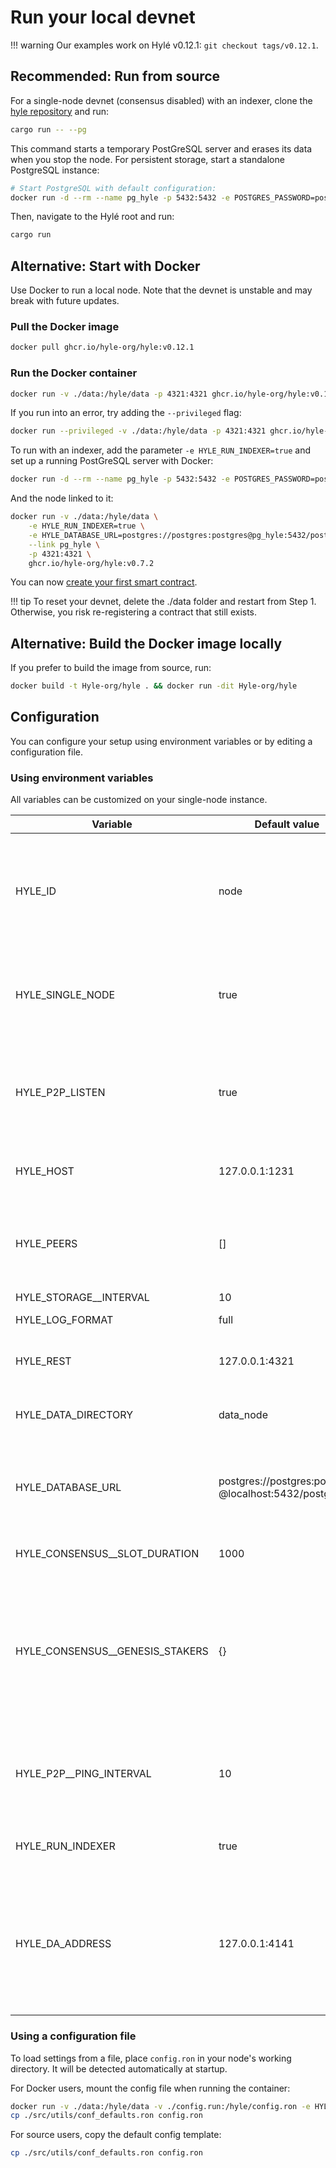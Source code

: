 # Run your local devnet

!!! warning
    Our examples work on Hylé v0.12.1: `git checkout tags/v0.12.1`.

## Recommended: Run from source

For a single-node devnet (consensus disabled) with an indexer, clone the [hyle repository](https://github.com/Hyle-org/hyle) and run:

```sh
cargo run -- --pg
```

This command starts a temporary PostGreSQL server and erases its data when you stop the node. For persistent storage, start a standalone PostgreSQL instance:

```bash
# Start PostgreSQL with default configuration:
docker run -d --rm --name pg_hyle -p 5432:5432 -e POSTGRES_PASSWORD=postgres postgres
```

Then, navigate to the Hylé root and run:

```bash
cargo run
```

## Alternative: Start with Docker

Use Docker to run a local node. Note that the devnet is unstable and may break with future updates.

### Pull the Docker image

```bash
docker pull ghcr.io/hyle-org/hyle:v0.12.1
```

### Run the Docker container

```bash
docker run -v ./data:/hyle/data -p 4321:4321 ghcr.io/hyle-org/hyle:v0.12.1
```

If you run into an error, try adding the `--privileged` flag:

```bash
docker run --privileged -v ./data:/hyle/data -p 4321:4321 ghcr.io/hyle-org/hyle:v0.12.1
```

To run with an indexer, add the parameter `-e HYLE_RUN_INDEXER=true` and set up a running PostGreSQL server with Docker:

```bash
docker run -d --rm --name pg_hyle -p 5432:5432 -e POSTGRES_PASSWORD=postgres postgres
```

And the node linked to it:

```bash
docker run -v ./data:/hyle/data \
    -e HYLE_RUN_INDEXER=true \
    -e HYLE_DATABASE_URL=postgres://postgres:postgres@pg_hyle:5432/postgres \
    --link pg_hyle \
    -p 4321:4321 \
    ghcr.io/hyle-org/hyle:v0.7.2
```

You can now [create your first smart contract](./your-first-smart-contract.md).

!!! tip
    To reset your devnet, delete the ./data folder and restart from Step 1. Otherwise, you risk re-registering a contract that still exists.

## Alternative: Build the Docker image locally

If you prefer to build the image from source, run:

```bash
docker build -t Hyle-org/hyle . && docker run -dit Hyle-org/hyle
```

## Configuration

<!--Put on docs.rs when we'll be ready.-->
You can configure your setup using environment variables or by editing a configuration file.

### Using environment variables

All variables can be customized on your single-node instance.

| Variable                   | Default value                                        | Description                                                                                                          |
|----------------------------|------------------------------------------------------|----------------------------------------------------------------------------------------------------------------------|
| HYLE_ID                    | node                                                 | Node identifier in the consensus. Usage subject to change in future releases.                                        |
| HYLE_SINGLE_NODE           | true                                                 | Whether the network runs as a single node or with a multi-node consensus.                                            |
| HYLE_P2P_LISTEN            | true                                                 | Mandatory (true) if multi-node consensus. The node should listen to new peers.                                       |
| HYLE_HOST                  | 127.0.0.1:1231                                       | Host & port to listen for the P2P protocol.                                                                          |
| HYLE_PEERS                 | []                                                   | List of peers to connect to at startup to follow a running consensus.                                                |
| HYLE_STORAGE__INTERVAL     | 10                                                   | unused                                                                                                               |
| HYLE_LOG_FORMAT            | full                                                 | “full” or “json”                                                                                                     |
| HYLE_REST                  | 127.0.0.1:4321                                       | Host & port for the REST API endpoint.                                                                               |
| HYLE_DATA_DIRECTORY             | data_node                                            | Directory name to store node state.                                                                                  |
| HYLE_DATABASE_URL               | postgres://postgres:postgres @localhost:5432/postgres| PostgreSQL server address (necessary if you want to use an indexer).                                                 |
| HYLE_CONSENSUS__SLOT_DURATION   | 1000                                                 | Duration between blocks.                                                                                             |
| HYLE_CONSENSUS__GENESIS_STAKERS | {}                                                   | Keys are all nodes “id”, and values are the stake amount for each one of them. Map of stakers for the genesis block. |
| HYLE_P2P__PING_INTERVAL         | 10                                                   | Interval the p2p layer does a ping to check aliveness of other peers.                                                |
| HYLE_RUN_INDEXER                | true                                                 | Whether there should be an indexer.                                                                                  |
| HYLE_DA_ADDRESS                 | 127.0.0.1:4141                                       | Host & port of the data availability module, which streams historical & new blocks. It might be used by indexers.    |

### Using a configuration file

To load settings from a file, place `config.ron` in your node's working directory. It will be detected automatically at startup.

For Docker users, mount the config file when running the container:

```bash
docker run -v ./data:/hyle/data -v ./config.run:/hyle/config.ron -e HYLE_RUN_INDEXER=false -p 4321:4321 -p 1234:1234 ghcr.io/hyle-org/hyle:v0.12.1
cp ./src/utils/conf_defaults.ron config.ron
```

For source users, copy the default config template:

```bash
cp ./src/utils/conf_defaults.ron config.ron
```
